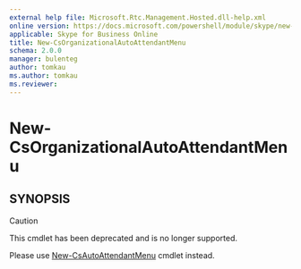 ```yaml
---
external help file: Microsoft.Rtc.Management.Hosted.dll-help.xml
online version: https://docs.microsoft.com/powershell/module/skype/new-csorganizationalautoattendantmenu
applicable: Skype for Business Online
title: New-CsOrganizationalAutoAttendantMenu
schema: 2.0.0
manager: bulenteg
author: tomkau
ms.author: tomkau
ms.reviewer:
---
```


# New-CsOrganizationalAutoAttendantMenu

## SYNOPSIS
> [!CAUTION]
> This cmdlet has been deprecated and is no longer supported.
> 
> Please use [New-CsAutoAttendantMenu](New-CsAutoAttendantMenu.md) cmdlet instead.
